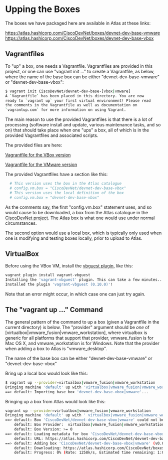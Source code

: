 # Upping the Boxes

The boxes we have packaged here are available in Atlas at these links:

https://atlas.hashicorp.com/CiscoDevNet/boxes/devnet-dev-base-vmware
https://atlas.hashicorp.com/CiscoDevNet/boxes/devnet-dev-base-vbox

## Vagrantfiles

To "up" a box, one needs a Vagrantfile. Vagrantfiles are provided in this project, or one can use "vagrant init ..." to create a Vagrantfile, as below, where the name of the base box can be either "devnet-dev-base-vmware" or "devnet-dev-base-vbox":

```bash
$ vagrant init CiscoDevNet/devnet-dev-base-[vbox|vmware]
A `Vagrantfile` has been placed in this directory. You are now
ready to `vagrant up` your first virtual environment! Please read
the comments in the Vagrantfile as well as documentation on
`vagrantup.com` for more information on using Vagrant.
```

The main reason to use the provided Vagrantfiles is that there is a lot of processing (software install and update,  various maintenance tasks, and so on) that should take place when one "ups" a box, all of which is in the provided Vagrantfiles and associated scripts.

The provided files are here:

[Vagrantfile for the VBox version](devnet-dev-base-vbox/Vagrantfile)

[Vagrantfile for the VMware version](devnet-dev-base-vmware/Vagrantfile)

The provided Vagrantfiles have a section like this:

``` python
  # This version uses the box in the Atlas catalogue
  # config.vm.box = "CiscoDevNet/devnet-dev-base-vbox"
  # This version uses the local definition of the box
  # config.vm.box = "devnet-dev-base-vbox"
```

As the comments say, the first "config.vm.box" statement uses, and so would cause to be downloaded, a box from the Atlas catalogue in the [CiscoDevNet project](https://atlas.hashicorp.com/CiscoDevNet). The Atlas box is what one would use under normal circumstances.

The second option would use a local box, which is typically only used when one is modifying and testing boxes locally, prior to upload to Atlas.

## VirtualBox

Before using the VBox VM, install the [vbguest plugin](https://github.com/dotless-de/vagrant-vbguest), like this:

```bash
vagrant plugin install vagrant-vbguest
Installing the 'vagrant-vbguest' plugin. This can take a few minutes...
Installed the plugin 'vagrant-vbguest (0.10.0)'!
```

Note that an error might occur, in which case one can just try again.

## The "vagrant up ..." Command

The general pattern of the command to up a box (given a Vagrantfile in the current directory) is below. The "provider" argument should be *one* of [virtualbox|vmware\_fusion|vmware\_workstation], where virtualbox is generic for all platforms that support that provider, vmware\_fusion is for Mac OS X, and vmware\_workstation is for Windows. Note that the provider when adding a box to Atlas is "vmware_desktop".

The name of the base box can be either "devnet-dev-base-vmware" or "devnet-dev-base-vbox"

Bring up a local box would look like this:

```bash
$ vagrant up --provider=virtualbox|vmware_fusion|vmware_workstation
Bringing machine 'default' up with 'virtualbox|vmware_fusion|vmware_workstation' provider...
==> default: Importing base box 'devnet-dev-base-vbox|vmware'...
```

Bringing up a box from Atlas would look like this:

```bash
vagrant up --provider=virtualbox|vmware_fusion|vmware_workstation
Bringing machine 'default' up with ' virtualbox|vmware_fusion|vmware_workstation' provider...
==> default: Box 'CiscoDevNet/devnet-dev-base-vbox|vmware' could not be found. Attempting to find and install...
    default: Box Provider:  virtualbox|vmware_fusion|vmware_workstation
    default: Box Version: >= 0
==> default: Loading metadata for box 'CiscoDevNet/devnet-dev-base-vbox|vmware'
    default: URL: https://atlas.hashicorp.com/CiscoDevNet/devnet-dev-base-vbox|vmware
==> default: Adding box 'CiscoDevNet/devnet-dev-base-vbox|vmware' (v0.0.1) for provider: virtualbox|vmware_fusion|vmware_workstation
    default: Downloading: https://atlas.hashicorp.com/CiscoDevNet/boxes/devnet-dev-base-vbox|vmware/versions/0.0.1/providers/virtualbox|vmware_desktop.box
    default: Progress: 0% (Rate: 1258k/s, Estimated time remaining: 1:03:50)
```
